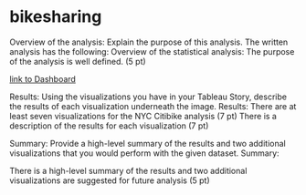 # bikesharing

Overview of the analysis: Explain the purpose of this analysis.
The written analysis has the following:
Overview of the statistical analysis:
The purpose of the analysis is well defined. (5 pt)

[link to Dashboard](https://public.tableau.com/app/profile/vandana6207/viz/Book6_16390632309370/NYCCitiBike)

Results: Using the visualizations you have in your Tableau Story, describe the results of each visualization underneath the image.
Results:
There are at least seven visualizations for the NYC Citibike analysis (7 pt)
There is a description of the results for each visualization (7 pt)



Summary: Provide a high-level summary of the results and two additional visualizations that you would perform with the given dataset.
Summary:

There is a high-level summary of the results and two additional visualizations are suggested for future analysis (5 pt)
